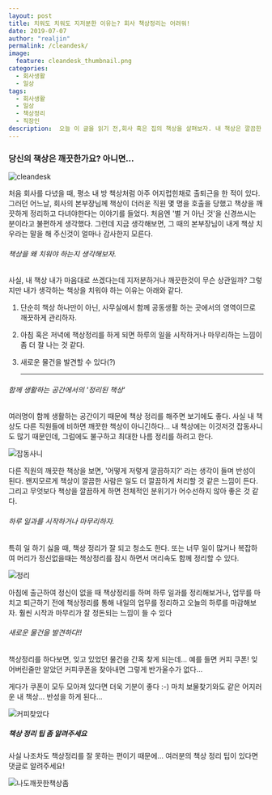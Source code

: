 ```yaml
---
layout: post
title: 치워도 치워도 지저분한 이유는? 회사 책상정리는 어려워!
date: 2019-07-07
author: "realjin"
permalink: /cleandesk/
image:
  feature: cleandesk_thumbnail.png
categories:
  - 회사생활
  - 일상
tags:
  - 회사생활
  - 일상
  - 책상정리
  - 직장인
description:  오늘 이 글을 읽기 전,회사 혹은 집의 책상을 살펴보자. 내 책상은 깔끔한 편인가? 아니면 조금 지저분한 편인가? 책상정리를 평소에 자주 하지는 않지만 주기적으로 해두면 확실히 도움은 되는것같다. 하지만 아직은 어려운 책상정리! 누가 팁 좀 알려주세요. 
---
```


### 당신의 책상은 깨끗한가요? 아니면...

![cleandesk](https://lh3.googleusercontent.com/JQgMZZJWXPrMzMxNQBk0Suzb0_iWDTLwmv4AMfl-83utyKA_4mvjr8nmmWUfD3WFDJgbDoecYY-07varTUsWnnL8Apx_84ZFlBRtFK9cA5UGd9xHc5pxBZE4QllQuAj-1Mvyl4gLNEXDV07ffo0vURgTpp7Nksu_zW9at8ifwp2D2J8KwJhZrKW5R5OffT4op8P78K-xqOHvJt8M_TXQNefFQT-DDEHjSCNlkrLoo6vTYuqUIDZ2pGrh5rR_fCIHUtYpgL2hp4H5X_U_wCHs8txn_pgCFD228hzErnQoQYNHmxCQFipNG4L-OizriuJ-DhY-ghm7Jm7Ku3v4N3V9rcTFdgT7zUGM2c_rXgzRRbaJyMjZtnnZrYqVWjom91GMEBN3wQlKMVhDsePZxtnhTZCsrAKe15rXYzQ05sdNs4ToV8m9db5oLWKpgfS_h4I4HUWvAXCL8BWgCzaIx5bFX3OtjfpcqzkzSGbfUz_U3p5yuhrrE_NCKvN8WrWEFkiphvu_gGkE15YVkiO_Ifn2lLA9dfMtycbvQ9bUCYAIAaKUxsmY6KBTa8HlBEpP2q0--Gtc0HxreIztoT-3E2-idagoPWbHgi6mtNG-G0G0DNzxecNTgxY_vkU9KGRUFnFJPsbvQfd8GJoP-ELstZhOYYcNYpnGBXE=w1355-h903-no)

처음 회사를 다녔을 때, 평소 내 방 책상처럼 아주 어지럽힌채로 출퇴근을 한 적이 있다. 그러던 어느날, 회사의 본부장님께 책상이 더러운 직원 몇 명을 호출을 당했고 책상을 깨끗하게 정리하고 다녀야한다는 이야기를 들었다. 처음엔 '별 거 아닌 것'을 신경쓰시는 분이라고 불편하게 생각했다. 그런데 지금 생각해보면, 그 때의 본부장님이 내게 책상 치우라는 말을 해 주신것이 얼마나 감사한지 모른다.

###### 책상을 왜 치워야 하는지 생각해보자.

사실, 내 책상 내가 마음대로 쓰겠다는데 지저분하거나 깨끗한것이 무슨 상관일까?
그렇지만 내가 생각하는 책상을 치워야 하는 이유는 아래와 같다.

1. 단순히 책상 하나만이 아닌, 사무실에서 함께 공동생활 하는 곳에서의 영역이므로 깨끗하게 관리하자.

2. 아침 혹은 저녁에 책상정리를 하게 되면 하루의 일을 시작하거나 마무리하는 느낌이 좀 더 잘 나는 것 같다.

3. 새로운 물건을 발견할 수 있다(?)

   ------

###### 함께 생활하는 공간에서의 '정리된 책상'

여러명이 함께 생활하는 공간이기 때문에 책상 정리를 해주면 보기에도 좋다.
사실 내 책상도 다른 직원들에 비하면 깨끗한 책상이 아니긴하다...
내 책상에는 이것저것 잡동사니도 많기 때문인데, 그럼에도 불구하고 최대한 나름 정리를 하려고 한다.

   ![잡동사니](https://lh3.googleusercontent.com/FOkugWgjYKmVTsyTKTC6qTOEPMsW4YOdQXJ8UcO3v9fsfwRD89WWneF8yXket-t2-dezSsi5ePbrbFYUeOrpenEBH935WkH5lRKFa5PG7RVBeXx0Zb-YOH6YRbuErZ9UBHV3nsx4pXtmKqsy1S6PD8TaaVNFEeikCemeeSqXj6rP_Cr1mdfFwqrT1YIF_LFhiH26hLmZK8EqeA6AHluXS6HVsrctGTYw1uouY5vtTptDFQ2x2c7AOruP5YlXJRsu0gTTY7UHFl9epkhsmFP7L7acqoSbpFcJpLYaqATTqW4sqIPeZMrZFgHk0tveCkIe2B8hCaRpjDRYhmmjquZnWoldsVrT12FTh-wcSYGKbYkdAIm82bu-Daezpia8Zjw4-ev7zRS5HXj8GoQtLU12oC04zoQ77-ee3Ib8pxtCn5HPRUE_40tkbEbUS6n8foCKl7swv3StNz9dQdgYJTyX3Rj9xyWBncFDylxjP2itpmUlLWk014D-nCJTtUY_jcFajJINE-OoRS1Ia8PI0I_6aUEMABljkjnN_rf7YiNgsHw70ydodldFqc7RTPNd3PWdh12LllQ56vWSkoOp7_9D-OJgRx83eobczEB8izrKpvd1ZIphHK3x-dVFS5fYcK2PxdFve1sWyj5pabO4F9jaM4J4zyBBQNg=w1354-h903-no)

다른 직원의 깨끗한 책상을 보면, '어떻게 저렇게 깔끔하지?' 라는 생각이 들며 반성이 된다.
왠지모르게 책상이 깔끔한 사람은 일도 더 깔끔하게 처리할 것 같은 느낌이 든다.
그리고 무엇보다 책상을 깔끔하게 하면 전체적인 분위기가 어수선하지 않아 좋은 것 같다.

###### 하루 일과를 시작하거나 마무리하자.

특히 일 하기 싫을 때, 책상 정리가 잘 되고 청소도 한다.
또는 너무 일이 많거나 복잡하여 머리가 정신없을때는
책상정리를 잠시 하면서 머리속도 함께 정리할 수 있다.

   ![정리](https://lh3.googleusercontent.com/33nybMBu_0KrAMByZ1DVkmaFox55MnI8H2Q4VUDl8FJ7093PvLoA1z_xuK3ae8WU-Jps5xSpsXqyhmYhRa0e-5AzANGprj9LvnjCYiqUcMYMvPby3gU34iFAvC4c5B4V3MY7sLrf8AnlJtSZEMCsVkHvleMlM9fSh9wqayo5kEyPRK2J0hu0DgBrniOBlbh2eMp5E-6CThxZXx1zc_n5aQ4dnwRtUmoRJTgBZJDhqRcjvnKuKU600Uc-34oO5nN_bqfwrnTslXojZVHgNt3ScF8d0oxKVzQCU62f7FFu08qyFk4Z0GbnzF0Z4XILuw8d09_78d8t_gmt6c-oES5R8I5bfh9Yz28R1z7ncpt4AXTBx_Ngm8i3UtREVRzOqEz5QYEiHCcMcldrxiCqAI4jkDzAvRYEJmVzXF8RB6udE53EO3KObxdJXZCxedoO6vAwxWZSo4i3-F_jsd7JMCIRgt1Oo401b_jNhoMFkME_jYSNyMMJ6gRbvVaw2bKI4-a20trjGskJM9j98KTKmWP1ViCwXexuIf7snlB44QkAbRGKMPBeCr_kaRh5bnByoEYVanGdHa23nhdUGFCmnZ4IxD3wop7XXSAlRQ20zxiMkgFf8Ln_NHb3tU3kh2y4jgCktunVB2-9Gavbpcw6hf0OlhscONIHvjQ=w1355-h903-no)

아침에 출근하여 정신이 없을 때 책상정리를 하며 하루 일과를 정리해보거나,
업무를 마치고 퇴근하기 전에 책상정리를 통해 내일의 업무를 정리하고 오늘의 하루를 마감해보자.
훨씬 시작과 마무리가 잘 정돈되는 느낌이 들 수 있다

###### 새로운 물건을 발견하다!!

책상정리를 하다보면, 잊고 있었던 물건을 간혹 찾게 되는데... 예를 들면 커피 쿠폰!
잊어버린줄만 알았던 커피쿠폰을 찾아내면 그렇게 반가울수가 없다...

게다가 쿠폰이 모두 모아져 있다면 더욱 기분이 좋다 :-)
마치 보물찾기와도 같은 어지러운 내 책상... 반성을 하게 된다...

   ![커피찾았다](https://lh3.googleusercontent.com/qYlAIzNKbXU9X6u5Kkmb9bGoxpvlUnh6sj-FXNJ0uCzsS7_Sg0M5ey8lgxRYg2rkPePjDMdTnhGDDwlgfJUORQ0vyyvn1GUZAKLsMKJoi8sMfrNH48sPCffCG4jRc7nPLiqarn3Xrd0v-QKr4IWSluq_OTTQmJ97SPSCYuQuIgCY6IQrn2r0VewonxfG4BczISW7m5ebaXInaUpKpRjSiuCtDMBm5Om3NEXUrxvht47T-RaqQMUtt7UOe3PKMV-G_L9zm5NhRrE7Fg91E1EEv2ElVNYe5xOfYMJs3RddKzFaqU6pzn90I7T2Gxz46dRa2oNnin6PSrHLR3zb56o7rox6KWiH_gnE1AfF_qBWt9GbqkAYSGNyqMS7VLixEKpPOqMW4Wp9t7pvGJY7OHlKVnBIG03WOt7_7ObdS73m5fRGOChb2ma05BZD427om9BGyMMtt3C-PPWTlR94tdMxrh4ezKJc1NOxKKpVqkZFZ329UfoWV2OGJFlQCi2Bs-eFf-aZ2zZtPwmG7_JHHWKGqTT4JgJdpxOwu54v27CUeU2qAbOTiWIkGqZMHn-N4BqQz_7ArG5DPDPKf0rmxdOjCarJiP4RKs6B-WpnLJHSf2tQ4SY2A-rhZH9ZxQ9t_BeGAqBREGVfKRAqLGmVKMDCScRJqhbPTuI=w1265-h843-no)

##### 책상 정리 팁 좀 알려주세요

사실 나조차도 책상정리를 잘 못하는 편이기 때문에...
여러분의 책상 정리 팁이 있다면 댓글로 알려주세요!

   ![나도깨끗한책상좀](https://lh3.googleusercontent.com/ZMfyTKSdz1saJOOTLD-nEjTC6CnISToRKsI0IpYNRc9T5ZRbrGFU5ZhuDzFmG9D8imkKRJpa3Yhl63DIlqI-zx1gEk-jgA9LcBxXKKMoUoljuuzoTKcOH0l44HZDbO8ZI8NmavPkosxi9GegQO4QRCtsWMguLMRR6voFqkfhU5Iq5m1CuO64Z2ixEjRDl1GD5njuIc8lIpeEe9_-DPQWwk-w2wdvR2Lhkzp_JoUafOCQyzQ-l3lGrAiu8EnzhxX6mqzy8PrXnmLGBIBmQ4nW06_oBK23V6YUhe1CiOWTePznPoM5FYp3CfZMag6gagr_E5Xkm-N0uEjfEGIUjSxSh-FXvZgZRIsrn9fofeWuJ3GaZPk-IGhJ-sn7uNeK_q9qZGlwf2gF61A2LBbAKtnqgeekg7g8JdxCe_y_sigfhhbXcq9MCpVCGQ2fb2atN7s6d0oIgGlTYSpqDMuh1PpGMKKieY11VSbY_xGGI7B8ca63Nzeoi6bBLxm1yn6IzeaoNYyGyt2XYUdLUx0jBs5OefaDXKeyMJmQP8ptSEgE5th2z6R40wOnAz5YzGyMToZLHLLBXv-XTCOhJkShuDZoxGwtdJqsS5dxWFsGQ6GE6SvHE5jj3xmZU-efbxq0wbKViMnfJKr73v-eAJI7lMbAArKrNUKoEPI=w1355-h903-no)
